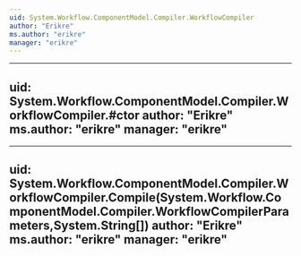 ```yaml
---
uid: System.Workflow.ComponentModel.Compiler.WorkflowCompiler
author: "Erikre"
ms.author: "erikre"
manager: "erikre"
---
```


---
uid: System.Workflow.ComponentModel.Compiler.WorkflowCompiler.#ctor
author: "Erikre"
ms.author: "erikre"
manager: "erikre"
---

---
uid: System.Workflow.ComponentModel.Compiler.WorkflowCompiler.Compile(System.Workflow.ComponentModel.Compiler.WorkflowCompilerParameters,System.String[])
author: "Erikre"
ms.author: "erikre"
manager: "erikre"
---
